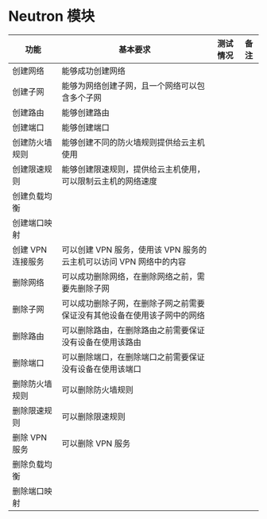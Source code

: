 # Neutron 模块

|功能|基本要求|测试情况|备注|
|----|--------|--------|----|
|创建网络|能够成功创建网络|||
|创建子网|能够为网络创建子网，且一个网络可以包含多个子网|||
|创建路由|能够创建路由|||
|创建端口|能够创建端口|||
|创建防火墙规则|能够创建不同的防火墙规则提供给云主机使用|||
|创建限速规则|能够创建限速规则，提供给云主机使用，可以限制云主机的网络速度|||
|创建负载均衡||||
|创建端口映射||||
|创建 VPN 连接服务|可以创建 VPN 服务，使用该 VPN 服务的云主机可以访问 VPN 网络中的内容|||
|删除网络|可以成功删除网络，在删除网络之前，需要先删除子网|||
|删除子网|可以成功删除子网，在删除子网之前需要保证没有其他设备在使用该子网中的网络|||
|删除路由|可以删除路由，在删除路由之前需要保证没有设备在使用该路由|||
|删除端口|可以删除端口，在删除端口之前需要保证没有设备在使用该端口|||
|删除防火墙规则|可以删除防火墙规则|||
|删除限速规则|可以删除限速规则|||
|删除 VPN 服务|可以删除 VPN 服务|||
|删除负载均衡||||
|删除端口映射||||
